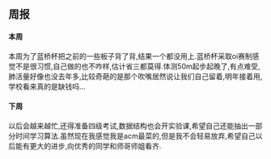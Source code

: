 ## 周报
#### 本周
本周为了蓝桥杯把之前的一些板子背了背,结果一个都没用上.蓝桥杯采取oi赛制感觉不是很习惯,自己做的也不咋样,估计省三都莫得.体测50m起步起晚了,有点难受,肺活量好像也没去年多,比较奇葩的是那个吹嘴居然说让我们自己留着,明年接着用,学校看来真的是缺钱吗...
#### 下周
以后会越来越忙,还得准备四级考试,数据结构也会开实验课,希望自己还能抽出一部分时间学习算法.虽然现在我感觉我是acm最菜的,但是我不会轻易放弃,希望自己以后能有更大的进步,向优秀的同学和师哥师姐看齐.
